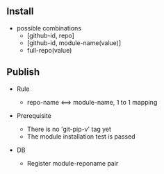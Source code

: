 ## Install

- possible combinations
    - [github-id, repo]
    - [github-id, module-name(value)]
    - full-repo(value)

## Publish

- Rule
    - repo-name <==> module-name, 1 to 1 mapping

- Prerequisite
    - There is no 'git-pip-v<version>' tag yet
    - The module installation test is passed

- DB
    - Register module-reponame pair


